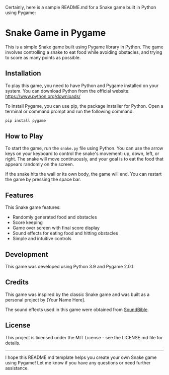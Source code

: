 Certainly, here is a sample README.md for a Snake game built in Python using Pygame:

# Snake Game in Pygame

This is a simple Snake game built using Pygame library in Python. The game involves controlling a snake to eat food while avoiding obstacles, and trying to score as many points as possible.

## Installation

To play this game, you need to have Python and Pygame installed on your system. You can download Python from the official website: https://www.python.org/downloads/ 

To install Pygame, you can use pip, the package installer for Python. Open a terminal or command prompt and run the following command:

```sh
pip install pygame
```

## How to Play

To start the game, run the `snake.py` file using Python. You can use the arrow keys on your keyboard to control the snake's movement: up, down, left, or right. The snake will move continuously, and your goal is to eat the food that appears randomly on the screen.

If the snake hits the wall or its own body, the game will end. You can restart the game by pressing the space bar.

## Features

This Snake game features:

- Randomly generated food and obstacles
- Score keeping
- Game over screen with final score display
- Sound effects for eating food and hitting obstacles
- Simple and intuitive controls

## Development

This game was developed using Python 3.9 and Pygame 2.0.1.

## Credits

This game was inspired by the classic Snake game and was built as a personal project by [Your Name Here].

The sound effects used in this game were obtained from [SoundBible](https://soundbible.com/). 

## License

This project is licensed under the MIT License - see the LICENSE.md file for details.

---

I hope this README.md template helps you create your own Snake game using Pygame! Let me know if you have any questions or need further assistance.